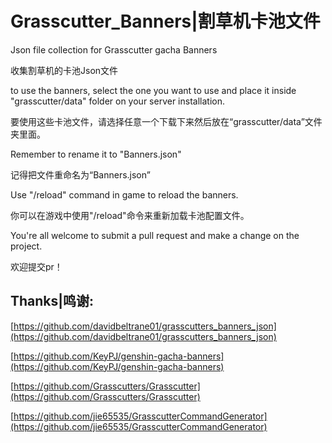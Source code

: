 # Grasscutter_Banners|割草机卡池文件

Json file collection for Grasscutter gacha Banners

收集割草机的卡池Json文件

to use the banners, select the one you want to use and place it inside "grasscutter/data" folder on your server installation.

要使用这些卡池文件，请选择任意一个下载下来然后放在“grasscutter/data”文件夹里面。

Remember to rename it to "Banners.json"

记得把文件重命名为“Banners.json”

Use "/reload" command in game to reload the banners.

你可以在游戏中使用"/reload"命令来重新加载卡池配置文件。

You're all welcome to submit a pull request and make a change on the project.

欢迎提交pr！


## Thanks|鸣谢:

[https://github.com/davidbeltrane01/grasscutters_banners_json](https://github.com/davidbeltrane01/grasscutters_banners_json)

[https://github.com/KeyPJ/genshin-gacha-banners](https://github.com/KeyPJ/genshin-gacha-banners)

[https://github.com/Grasscutters/Grasscutter](https://github.com/Grasscutters/Grasscutter)

[https://github.com/jie65535/GrasscutterCommandGenerator](https://github.com/jie65535/GrasscutterCommandGenerator)
